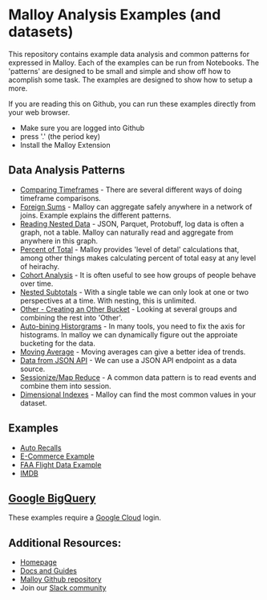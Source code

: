 # Malloy Analysis Examples (and datasets)

This repository contains example data analysis and common patterns for expressed in Malloy.  Each of the examples can be run from Notebooks.  The 'patterns' are designed to be small and simple and show off how to acomplish some task.  The examples are designed to show how to setup a more.

If you are reading this on Github, you can run these examples directly from your web browser. 

* Make sure you are logged into Github
* press '.' (the period key)
* Install the Malloy Extension

## Data Analysis Patterns
  * [Comparing Timeframes](patterns/yoy.malloynb) - There are several different ways of doing timeframe comparisons.  
  * [Foreign Sums](patterns/foreign_sums.malloynb) - Malloy can aggregate safely anywhere in a network of joins.  Example explains the different patterns.
  * [Reading Nested Data](patterns/reading_nested.malloynb) - JSON, Parquet, Protobuff, log data is often a graph, not a table.  Malloy can naturally read and aggregate from anywhere in this graph.
  * [Percent of Total](patterns/percent_of_total.malloynb) - Malloy provides 'level of detal' calculations that, among other things makes calculating percent of total easy at any level of heirachy.
  * [Cohort Analysis](patterns/cohorts.malloynb) - It is often useful to see how groups of people behave over time.
  * [Nested Subtotals](patterns/nested_subtotals.malloynb) - With a single table we can only look at one or two perspectives at a time.  With nesting, this is unlimited.
  * [Other - Creating an Other Bucket](patterns/other.malloynb) - Looking at several groups and combining the rest into 'Other'.
  * [Auto-bining Historgrams](patterns/autobin.malloynb) - In many tools, you need to fix the axis for histograms.  In malloy we can dynamically figure out the approiate bucketing for the data.
  * [Moving Average](patterns/moving_avg.malloynb) - Moving averages can give a better idea of trends.
  * [Data from JSON API](patterns/apijson.malloynb) - We can use a JSON API endpoint as a data source. 
  * [Sessionize/Map Reduce](patterns/sessionize.malloynb) - A common data pattern is to read events and combine them into session.
  * [Dimensional Indexes](patterns/dim_index.malloynb) - Malloy can find the most common values in your dataset. 

## Examples

  * [Auto Recalls](auto_recalls/README.malloynb)
  * [E-Commerce Example](ecommerce/README.malloynb)
  * [FAA Flight Data Example](faa/README.md)
  * [IMDB](imdb/README.malloynb)


## [Google BigQuery](bigquery)

These examples require a [Google Cloud](https://cloud.google.com) login.

## Additional Resources:

* [Homepage](http://www.malloydata.dev)
* [Docs and Guides](https://malloydata.github.io/documentation/)
* [Malloy Github repository](https://github.com/malloydata/malloy/)
* Join our [Slack community](https://join.slack.com/t/malloy-community/shared_invite/zt-1kgfwgi5g-CrsdaRqs81QY67QW0~t_uw)
